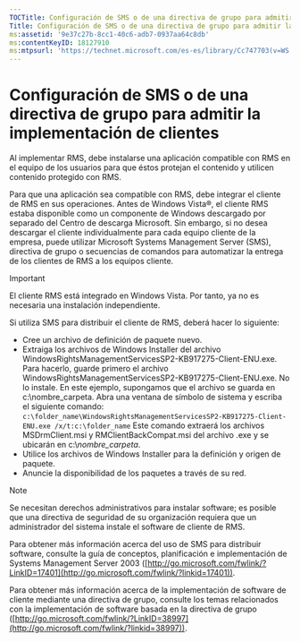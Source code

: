 ```yaml
---
TOCTitle: Configuración de SMS o de una directiva de grupo para admitir la implementación de clientes
Title: Configuración de SMS o de una directiva de grupo para admitir la implementación de clientes
ms:assetid: '9e37c27b-8cc1-40c6-adb7-0937aa64c8db'
ms:contentKeyID: 18127910
ms:mtpsurl: 'https://technet.microsoft.com/es-es/library/Cc747703(v=WS.10)'
---
```


Configuración de SMS o de una directiva de grupo para admitir la implementación de clientes
===========================================================================================

Al implementar RMS, debe instalarse una aplicación compatible con RMS en el equipo de los usuarios para que éstos protejan el contenido y utilicen contenido protegido con RMS.

Para que una aplicación sea compatible con RMS, debe integrar el cliente de RMS en sus operaciones. Antes de Windows Vista®, el cliente RMS estaba disponible como un componente de Windows descargado por separado del Centro de descarga Microsoft. Sin embargo, si no desea descargar el cliente individualmente para cada equipo cliente de la empresa, puede utilizar Microsoft Systems Management Server (SMS), directiva de grupo o secuencias de comandos para automatizar la entrega de los clientes de RMS a los equipos cliente.

> [!IMPORTANT]
> El cliente RMS está integrado en Windows Vista. Por tanto, ya no es necesaria una instalación independiente. 

Si utiliza SMS para distribuir el cliente de RMS, deberá hacer lo siguiente:

-   Cree un archivo de definición de paquete nuevo.
-   Extraiga los archivos de Windows Installer del archivo WindowsRightsManagementServicesSP2-KB917275-Client-ENU.exe. Para hacerlo, guarde primero el archivo WindowsRightsManagementServicesSP2-KB917275-Client-ENU.exe. No lo instale. En este ejemplo, supongamos que el archivo se guarda en c:\\nombre\_carpeta. Abra una ventana de símbolo de sistema y escriba el siguiente comando:
    `c:\folder_name\WindowsRightsManagementServicesSP2-KB917275-Client-ENU.exe /x/t:c:\folder_name`
    Este comando extraerá los archivos MSDrmClient.msi y RMClientBackCompat.msi del archivo .exe y se ubicarán en c:\\*nombre\_carpeta*.
-   Utilice los archivos de Windows Installer para la definición y origen de paquete.
-   Anuncie la disponibilidad de los paquetes a través de su red.

> [!NOTE]
> Se necesitan derechos administrativos para instalar software; es posible que una directiva de seguridad de su organización requiera que un administrador del sistema instale el software de cliente de RMS. 

Para obtener más información acerca del uso de SMS para distribuir software, consulte la guía de conceptos, planificación e implementación de Systems Management Server 2003 ([http://go.microsoft.com/fwlink/?LinkID=17401](http://go.microsoft.com/fwlink/?linkid=17401)).

Para obtener más información acerca de la implementación de software de cliente mediante una directiva de grupo, consulte los temas relacionados con la implementación de software basada en la directiva de grupo ([http://go.microsoft.com/fwlink/?LinkID=38997](http://go.microsoft.com/fwlink/?linkid=38997)).
